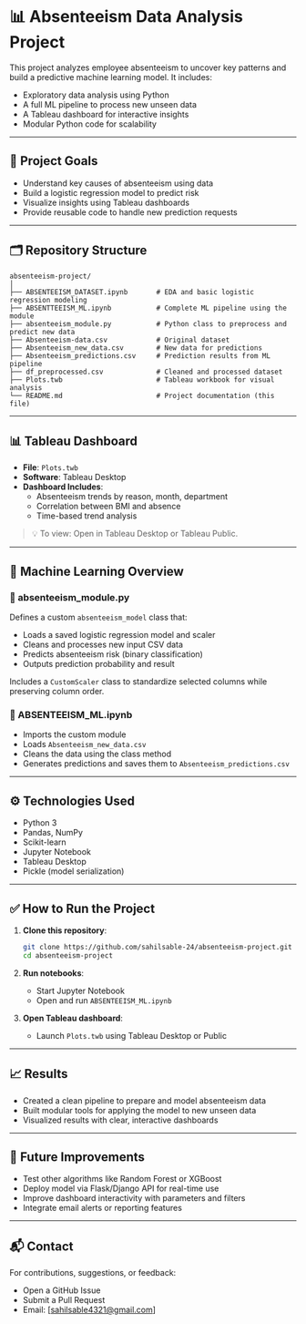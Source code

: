 
# 📊 Absenteeism Data Analysis Project

This project analyzes employee absenteeism to uncover key patterns and build a predictive machine learning model. It includes:

- Exploratory data analysis using Python
- A full ML pipeline to process new unseen data
- A Tableau dashboard for interactive insights
- Modular Python code for scalability

---

## 🎯 Project Goals

- Understand key causes of absenteeism using data
- Build a logistic regression model to predict risk
- Visualize insights using Tableau dashboards
- Provide reusable code to handle new prediction requests

---

## 🗂️ Repository Structure

```
absenteeism-project/
│
├── ABSENTEEISM_DATASET.ipynb       # EDA and basic logistic regression modeling
├── ABSENTTEEISM_ML.ipynb           # Complete ML pipeline using the module
├── absenteeism_module.py           # Python class to preprocess and predict new data
├── Absenteeism-data.csv            # Original dataset
├── Absenteeism_new_data.csv        # New data for predictions
├── Absenteeism_predictions.csv     # Prediction results from ML pipeline
├── df_preprocessed.csv             # Cleaned and processed dataset
├── Plots.twb                       # Tableau workbook for visual analysis
└── README.md                       # Project documentation (this file)
```

---

## 📊 Tableau Dashboard

- **File**: `Plots.twb`
- **Software**: Tableau Desktop
- **Dashboard Includes**:
  - Absenteeism trends by reason, month, department
  - Correlation between BMI and absence
  - Time-based trend analysis

> 💡 To view: Open in Tableau Desktop or Tableau Public.

---

## 🧠 Machine Learning Overview

### 🔹 absenteeism_module.py

Defines a custom `absenteeism_model` class that:

- Loads a saved logistic regression model and scaler
- Cleans and processes new input CSV data
- Predicts absenteeism risk (binary classification)
- Outputs prediction probability and result

Includes a `CustomScaler` class to standardize selected columns while preserving column order.

### 🔹 ABSENTEEISM_ML.ipynb

- Imports the custom module
- Loads `Absenteeism_new_data.csv`
- Cleans the data using the class method
- Generates predictions and saves them to `Absenteeism_predictions.csv`

---

## ⚙️ Technologies Used

- Python 3
- Pandas, NumPy
- Scikit-learn
- Jupyter Notebook
- Tableau Desktop
- Pickle (model serialization)

---

## ✅ How to Run the Project

1. **Clone this repository**:
   ```bash
   git clone https://github.com/sahilsable-24/absenteeism-project.git
   cd absenteeism-project
   ```

2. **Run notebooks**:
   - Start Jupyter Notebook
   - Open and run `ABSENTEEISM_ML.ipynb`

3. **Open Tableau dashboard**:
   - Launch `Plots.twb` using Tableau Desktop or Public

---

## 📈 Results

- Created a clean pipeline to prepare and model absenteeism data
- Built modular tools for applying the model to new unseen data
- Visualized results with clear, interactive dashboards

---

## 📌 Future Improvements

- Test other algorithms like Random Forest or XGBoost
- Deploy model via Flask/Django API for real-time use
- Improve dashboard interactivity with parameters and filters
- Integrate email alerts or reporting features

---

## 📬 Contact

For contributions, suggestions, or feedback:

- Open a GitHub Issue
- Submit a Pull Request
- Email: [sahilsable4321@gmail.com]
